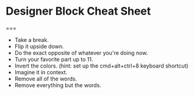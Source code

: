 # Designer Block Cheat Sheet
===

- Take a break.
- Flip it upside down.
- Do the exact opposite of whatever you're doing now.
- Turn your favorite part up to 11.
- Invert the colors. (hint: set up the cmd+alt+ctrl+8 keyboard shortcut)
- Imagine it in context.
- Remove all of the words.
- Remove everything but the words.